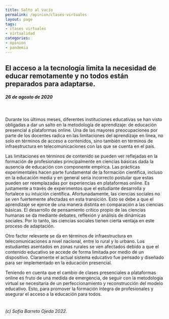 ```yaml
---
title: Salto al vacío 
permalink: /opinion/clases-virtuales
layout: page
tags: 
- clases virtuales
- virtualidad
categories:
- opinion 
- pandemia
---
```

## El acceso a la tecnología limita la necesidad de educar remotamente y no todos están preparados para adaptarse.
##### 26 de agosto de 2020
<br>

Durante los últimos meses, diferentes instituciones educativas se han visto obligadas a dar un salto en la metodología de aprendizaje: de educación presencial a plataformas online. Una de las mayores preocupaciones por parte de los docentes radica en las limitaciones del aprendizaje en línea, no solo en términos de acceso a contenidos, sino también en términos de infraestructura en telecomunicaciones con las que se cuenta en el país.

Las limitaciones en términos de contenido se pueden ver reflejadas en la formación de profesionales principalmente en ciencias básicas dada la ausencia de educación con componente empírica. Las prácticas experimentales hacen parte fundamental de la formación científica, incluso en la educación media y en general sería incorrecto postular que estas pueden ser reemplazadas por experiencias en plataformas online. Es justamente a través de experimentos que el estudiante desarrolla y fortalece su intuición científica. Afortunadamente, las ciencias sociales no se ven fuertemente afectadas en esta transición. Esto se debe a que el aprendizaje se ejerce de una manera distinta en comparación a las ciencias básicas. El desarrollo de pensamiento crítico propio de las ciencias humanas se da mediante debates, reflexión y análisis de dinámicas sociales. Por lo tanto, las ciencias sociales tienen cierta ventaja en este proceso de adaptación.

Otro factor relevante se da en términos de infraestructura en telecomunicaciones a nivel nacional, entre lo rural y lo urbano. Los estudiantes asentados en zonas rurales se ven afectados debido a que el contenido educativo se accede de forma limitada por medio de un dispositivo. Claramente el actual sistema educativo fue pensado y diseñado para ser implementado en la educación presencial. 

Teniendo en cuenta que el cambio de clases presenciales a plataformas online es fruto de una medida de emergencia, de seguir con la metodología virtual se necesitaría de un perfeccionamiento y reconstrucción del modelo educativo. Esto, para promover la formación íntegra de profesionales y asegurar el acceso a la educación para todos.
<br><br>


###### (c) Sofia Barreto Ojeda 2022.